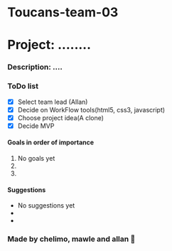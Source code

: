 # Toucans-team-03

# Project: ........
### Description: ....

### ToDo list
- [x] Select team lead (Allan)
- [x] Decide on WorkFlow tools(html5, css3, javascript)
- [x] Choose project idea(A clone)
- [x] Decide MVP

#### Goals in order of importance
1. No goals yet
1.
1.

#### Suggestions
- No suggestions yet
-
-

### Made by chelimo, mawle and allan :briefcase:
